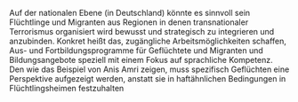Auf der nationalen Ebene (in Deutschland) könnte es sinnvoll sein Flüchtlinge und Migranten aus Regionen in denen transnationaler Terrorismus organisiert wird bewusst und strategisch zu integrieren und anzubinden. Konkret heißt das, zugängliche Arbeitsmöglichkeiten schaffen, Aus- und Fortbildungsprogramme für Geflüchtete und Migranten und Bildungsangebote speziell mit einem Fokus auf sprachliche Kompetenz. Den wie das Beispiel von Anis Amri zeigen, muss spezifisch Geflüchten eine Perspektive aufgezeigt werden, anstatt sie in haftähnlichen Bedingungen in Flüchtlingsheimen festzuhalten
